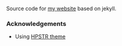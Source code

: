 Source code for [my website](https://igauravsehrawat.com) based on jekyll.

### Acknowledgements
  + Using [HPSTR theme](https://github.com/mmistakes/hpstr-jekyll-theme)
